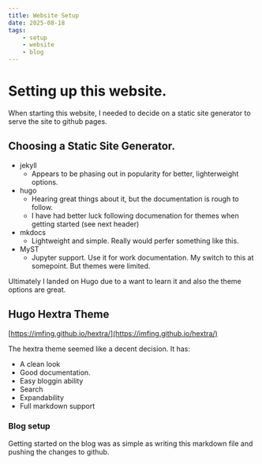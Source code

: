 ```yaml
---
title: Website Setup
date: 2025-08-18
tags: 
    - setup 
    - website
    - blog
---
```


# Setting up this website.  

When starting this website, I needed to decide on a static site generator to serve the site to github pages. 

<!--more-->

## Choosing a Static Site Generator.  

- jekyll  
    - Appears to be phasing out in popularity for better, lighterweight options.
- hugo  
    - Hearing great things about it, but the documentation is rough to follow. 
    - I have had better luck following documenation for themes when getting started (see next header)
- mkdocs  
    - Lightweight and simple. Really would perfer something like this. 
- MyST
    - Jupyter support. Use it for work documentation. My switch to this at somepoint. But themes were limited. 

Ultimately I landed on Hugo due to a want to learn it and also the theme options are great. 

## Hugo Hextra Theme

[https://imfing.github.io/hextra/](https://imfing.github.io/hextra/)

The hextra theme seemed like a decent decision. It has:

- A clean look
- Good documentation.
- Easy bloggin ability
- Search
- Expandability
- Full markdown support

### Blog setup

Getting started on the blog was as simple as writing this markdown file and pushing the changes to github.